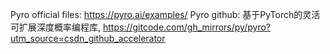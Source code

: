 
Pyro official files: https://pyro.ai/examples/
Pyro github: 基于PyTorch的灵活可扩展深度概率编程库, https://gitcode.com/gh_mirrors/py/pyro?utm_source=csdn_github_accelerator

